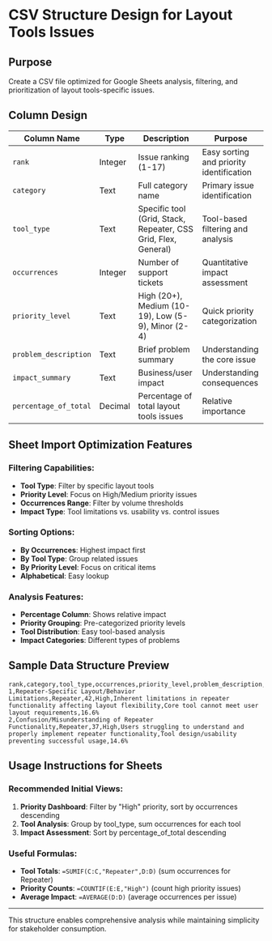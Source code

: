 # CSV Structure Design for Layout Tools Issues

## Purpose
Create a CSV file optimized for Google Sheets analysis, filtering, and prioritization of layout tools-specific issues.

## Column Design

| Column Name | Type | Description | Purpose |
|-------------|------|-------------|---------|
| `rank` | Integer | Issue ranking (1-17) | Easy sorting and priority identification |
| `category` | Text | Full category name | Primary issue identification |
| `tool_type` | Text | Specific tool (Grid, Stack, Repeater, CSS Grid, Flex, General) | Tool-based filtering and analysis |
| `occurrences` | Integer | Number of support tickets | Quantitative impact assessment |
| `priority_level` | Text | High (20+), Medium (10-19), Low (5-9), Minor (2-4) | Quick priority categorization |
| `problem_description` | Text | Brief problem summary | Understanding the core issue |
| `impact_summary` | Text | Business/user impact | Understanding consequences |
| `percentage_of_total` | Decimal | Percentage of total layout tools issues | Relative importance |

## Sheet Import Optimization Features

### Filtering Capabilities:
- **Tool Type**: Filter by specific layout tools
- **Priority Level**: Focus on High/Medium priority issues  
- **Occurrences Range**: Filter by volume thresholds
- **Impact Type**: Tool limitations vs. usability vs. control issues

### Sorting Options:
- **By Occurrences**: Highest impact first
- **By Tool Type**: Group related issues
- **By Priority Level**: Focus on critical items
- **Alphabetical**: Easy lookup

### Analysis Features:
- **Percentage Column**: Shows relative impact 
- **Priority Grouping**: Pre-categorized priority levels
- **Tool Distribution**: Easy tool-based analysis
- **Impact Categories**: Different types of problems

## Sample Data Structure Preview

```csv
rank,category,tool_type,occurrences,priority_level,problem_description,impact_summary,percentage_of_total
1,Repeater-Specific Layout/Behavior Limitations,Repeater,42,High,Inherent limitations in repeater functionality affecting layout flexibility,Core tool cannot meet user layout requirements,16.6%
2,Confusion/Misunderstanding of Repeater Functionality,Repeater,37,High,Users struggling to understand and properly implement repeater functionality,Tool design/usability preventing successful usage,14.6%
```

## Usage Instructions for Sheets

### Recommended Initial Views:
1. **Priority Dashboard**: Filter by "High" priority, sort by occurrences descending
2. **Tool Analysis**: Group by tool_type, sum occurrences for each tool
3. **Impact Assessment**: Sort by percentage_of_total descending

### Useful Formulas:
- **Tool Totals**: `=SUMIF(C:C,"Repeater",D:D)` (sum occurrences for Repeater)
- **Priority Counts**: `=COUNTIF(E:E,"High")` (count high priority issues)
- **Average Impact**: `=AVERAGE(D:D)` (average occurrences per issue)

---

This structure enables comprehensive analysis while maintaining simplicity for stakeholder consumption. 